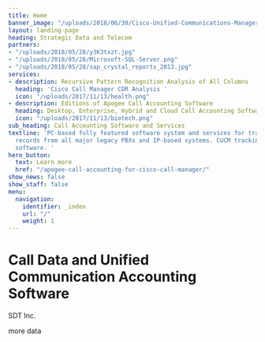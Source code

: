 ```yaml
---
title: Home
banner_image: "/uploads/2018/06/30/Cisco-Unified-Communications-Manager-data-record-reporting-1.jpg"
layout: landing-page
heading: Strategic Data and Telecom
partners:
- "/uploads/2018/05/28/y3K3txzt.jpg"
- "/uploads/2018/05/28/Microsoft-SQL-Server.png"
- "/uploads/2018/05/28/sap_crystal_reports_2013.jpg"
services:
- description: Recursive Pattern Recognition Analysis of All Columns
  heading: 'Cisco Call Manager CDR Analysis '
  icon: "/uploads/2017/11/13/health.png"
- description: Editions of Apogee Call Accounting Software
  heading: Desktop, Enterprise, Hybrid and Cloud Call Accounting Software
  icon: "/uploads/2017/11/13/biotech.png"
sub_heading: Call Accounting Software and Services
textline: 'PC-based fully featured software system and services for tracking call
  records from all major legacy PBXs and IP-based systems. CUCM tracking and billing
  software. '
hero_button:
  text: Learn more
  href: "/apogee-call-accounting-for-cisco-call-manager/"
show_news: false
show_staff: false
menu:
  navigation:
    identifier: _index
    url: "/"
    weight: 1
---
```

# Call Data and Unified Communication Accounting Software

SDT Inc.

more data